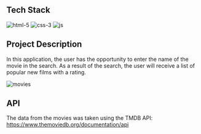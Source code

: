 ## Tech Stack

![html-5](https://user-images.githubusercontent.com/61186198/181073714-8f25f2da-ab30-4e26-b524-0345242222cb.png)
![css-3](https://user-images.githubusercontent.com/61186198/181075130-d0d32bf9-596d-4d2e-a034-2f3c3daa40a8.png)
![js](https://user-images.githubusercontent.com/61186198/181075150-23aab201-0936-40ed-a220-a0c710806070.png)

## Project Description

In this application, the user has the opportunity to enter the name of the movie in the search. As a result of the search, the user will receive a list of popular new films with a rating.

![movies](https://user-images.githubusercontent.com/61186198/147678327-286e9936-914b-4a88-8c93-db5572eb8bb6.gif)

## API

The data from the movies was taken using the TMDB API: https://www.themoviedb.org/documentation/api
